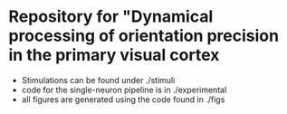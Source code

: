 # Repository for "Dynamical processing of orientation precision in the primary visual cortex
- Stimulations can be found under ./stimuli
- code for the single-neuron pipeline is in ./experimental
- all figures are generated using the code found in ./figs
